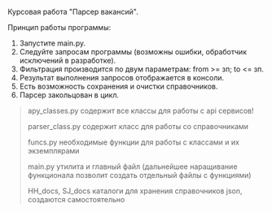 Курсовая работа "Парсер вакансий".

Принцип работы программы:
1. Запустите main.py.
2. Следуйте запросам программы (возможны ошибки, обработчик исключений в разработке).
3. Фильтрация производится по двум параметрам: from >= зп; to <= зп.
4. Результат выполнения запросов отображается в консоли.
5. Есть возможность сохранения и очистки справочников.
6. Парсер закольцован в цикл.

>apy_classes.py содержит все классы для работы с api сервисов!
> 
>parser_class.py содержит класс для работы со справочниками
> 
>funcs.py необходимые функции для работы с классами и их экземплярами
> 
>main.py утилита и главный файл (дальнейшее наращивание функционала позволит создать отдельный файлы с функциями)
> 
>HH_docs, SJ_docs каталоги для хранения справочников json, создаются самостоятельно